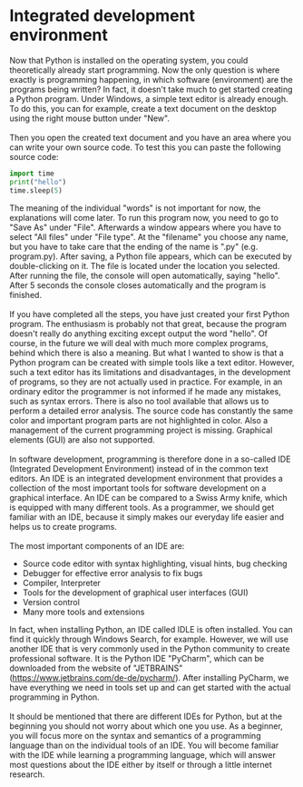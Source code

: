 # Integrated development environment


Now that Python is installed on the operating system, you could theoretically already start programming. Now the only question is where exactly is programming happening, in which software (environment) are the programs being written? In fact, it doesn't take much to get started creating a Python program. Under Windows, a simple text editor is already enough. To do this, you can for example, create a text document on the desktop using the right mouse button under "New".
<br>
<br>
Then you open the created text document and you have an area where you can write your own source code. To test this you can paste the following source code:
```python
import time
print("hello")
time.sleep(5)
```
The meaning of the individual "words" is not important for now, the explanations will come later. To run this program now, you need to go to "Save As" under "File". Afterwards a window appears where you have to select "All files" under "File type". At the "filename" you choose any name, but you have to take care that the ending of the name is ".py" (e.g. program.py). After saving, a Python file appears, which can be executed by double-clicking on it. The file is located under the location you selected. After running the file, the console will open automatically, saying "hello". After 5 seconds the console closes automatically and the program is finished.
<br>
<br>
If you have completed all the steps, you have just created your first Python program. The enthusiasm is probably not that great, because the program doesn't really do anything exciting except output the word "hello". Of course, in the future we will deal with much more complex programs, behind which there is also a meaning. But what I wanted to show is that a Python program can be created with simple tools like a text editor. However, such a text editor has its limitations and disadvantages, in the development of programs, so they are not actually used in practice. For example, in an ordinary editor the programmer is not informed if he made any mistakes, such as syntax errors. There is also no tool available that allows us to perform a detailed error analysis. The source code has constantly the same color and important program parts are not highlighted in color. Also a management of the current programming project is missing. Graphical elements (GUI) are also not supported.
<br>
<br>
In software development, programming is therefore done in a so-called IDE (Integrated Development Environment) instead of in the common text editors. An IDE is an integrated development environment that provides a collection of the most important tools for software development on a graphical interface. An IDE can be compared to a Swiss Army knife, which is equipped with many different tools. As a programmer, we should get familiar with an IDE, because it simply makes our everyday life easier and helps us to create programs.
<br>
<br>
The most important components of an IDE are:
- Source code editor with syntax highlighting, visual hints, bug checking 
- Debugger for effective error analysis to fix bugs
- Compiler, Interpreter
- Tools for the development of graphical user interfaces (GUI)
- Version control
- Many more tools and extensions


In fact, when installing Python, an IDE called IDLE is often installed. You can find it quickly through Windows Search, for example. However, we will use another IDE that is very commonly used in the Python community to create professional software. It is the Python IDE "PyCharm", which can be downloaded from the website of "JETBRAINS" (https://www.jetbrains.com/de-de/pycharm/). After installing PyCharm, we have everything we need in tools set up and can get started with the actual programming in Python.
<br>
<br>
It should be mentioned that there are different IDEs for Python, but at the beginning you should not worry about which one you use. As a beginner, you will focus more on the syntax and semantics of a programming language than on the individual tools of an IDE. You will become familiar with the IDE while learning a programming language, which will answer most questions about the IDE either by itself or through a little internet research.
